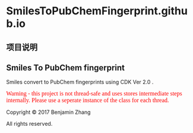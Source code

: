 
# SmilesToPubChemFingerprint.github.io

## 项目说明

## Smiles To PubChem fingerprint

Smiles convert to PubChem fingerprints using CDK Ver 2.0 .

<font color=#ff0000 size=3 face="Monaco">Warning - this project is not thread-safe and uses stores intermediate steps internally. Please use a seperate instance of the class for each thread.</font>

Copyright &copy; 2017 Benjamin Zhang

All rights reserved.
